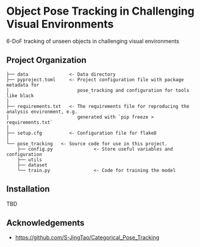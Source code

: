 # Object Pose Tracking in Challenging Visual Environments

6-DoF tracking of unseen objects in challenging visual environments

## Project Organization

```
├── data               <- Data directory
├── pyproject.toml     <- Project configuration file with package metadata for 
│                         pose_tracking and configuration for tools like black
│
├── requirements.txt   <- The requirements file for reproducing the analysis environment, e.g.
│                         generated with `pip freeze > requirements.txt`
│
├── setup.cfg          <- Configuration file for flake8
│
└── pose_tracking   <- Source code for use in this project.
    ├── config.py               <- Store useful variables and configuration
    ├── utils                
    ├── dataset                
    └── train.py                <- Code for training the model
```

## Installation

TBD

## Acknowledgements

- https://github.com/S-JingTao/Categorical_Pose_Tracking